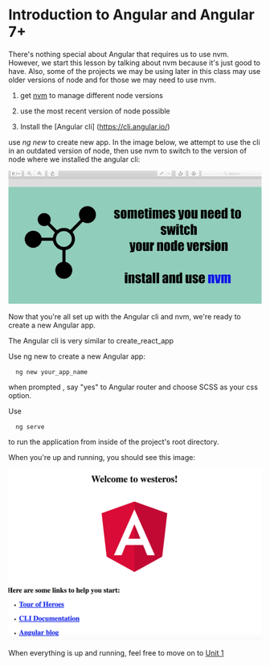 # Introduction to Angular and Angular 7+

There's nothing special about Angular that requires us to use nvm. However, we start this lesson by talking about nvm because it's just good to have. Also, some of the projects we may be using later in this class may use older versions of node and for those we may need to use nvm.

1. get [nvm](https://github.com/creationix/nvm) to manage different node versions

2. use the most recent version of node possible

3. Install the [Angular cli] (https://cli.angular.io/)


use *ng new* to create new app.  In the image below, we attempt to use the cli in an outdated version of node, then use nvm to switch to the version of node where we installed the angular cli:


![](nvm.gif)


Now that you're all set up with the Angular cli and nvm, we're ready to create a new Angular app.

The Angular cli is very similar to create_react_app

Use ng new to create a new Angular app:

```
  ng new your_app_name

```

when prompted , say "yes" to Angular router and choose SCSS as your css option.

Use
```
  ng serve

```
to run the application from inside of the project's root directory.

When you're up and running, you should see this image:

![](helloWorld.png)

When everything is up and running, feel free to move on to [Unit 1](Unit01.md)
